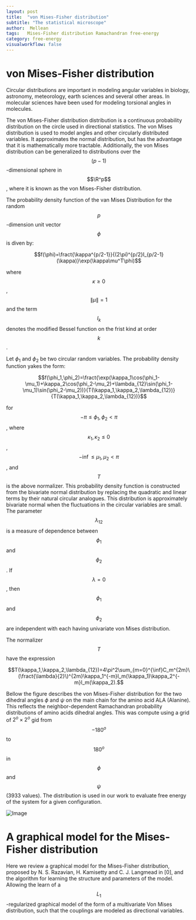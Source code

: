 ```yaml
---
layout: post
title:  "von Mises-Fisher distribution"
subtitle: "The statistical microscope"
author:  Mellean
tags: 	Mises-Fisher distribution Ramachandran free-energy
category: free-energy
visualworkflow: false
---
```

<script src="https://cdnjs.cloudflare.com/ajax/libs/mathjax/2.7.0/MathJax.js?config=TeX-AMS-MML_HTMLorMML" type="text/javascript"></script>

# von Mises-Fisher distribution

Circular distributions are important in modeling angular variables in biology, astronomy, meteorology, earth sciences and several other areas. In molecular sciences have been used for modeling torsional angles in molecules.

The von Mises-Fisher distribution distribution is a continuous probability distribution on the circle used in directional statistics. The von Mises distribution is used  to model angles and other circularly distributed  variables. It approximates  the  normal  distribution,  but  has  the advantage that it is mathematically more tractable.  Additionally, the von Mises distribution can be generalized to distributions over the $$(p−1)$$-dimensional sphere in $$\R^p$$, where it is known as the von Mises-Fisher distribution.

The probability density function of the van Mises Distribution for the random $$p$$-dimension unit vector $$\phi$$ is diven by:

$$f(\phi)=\fract{\kappa^{p/2-1}}{(2\pi)^{p/2}I_{p/2-1}(\kappa)}\exp(\kappa\mu^T\phi)$$

where $$\kappa\geq 0$$, $$\|\mu\|=1$$ and the term $$I_k$$ denotes the modified Bessel function on the frist kind at order $$k$$.

 Let $\phi_1$ and $\phi_2$ be two circular random variables. The probability density function yakes the form:

$$f(\phi_1,\phi_2)=\fract{\exp(\kappa_1\cos(\phi_1-\mu_1)+\kappa_2\cos(\phi_2-\mu_2)+\lambda_{12}\sin(\phi_1-\mu_1)\sin(\phi_2-\mu_2))}{T(\kappa_1,\kappa_2,\lambda_{12})}{T(\kappa_1,\kappa_2,\lambda_{12})}$$

for $$-\pi \leq \phi_1,\phi_2 < \pi$$, where $$\kappa_1,\kappa_2 \leq 0$$, $$-\inf \leq \mu_1,\mu_2 < \pi $$, and $$T$$ is the above normalizer. This probability density function is constructed from the bivariate normal distribution by replacing the quadratic and linear terms by their natural circular analogues. This distribution is approximately bivariate normal when the fluctuations in the circular variables are small.  The parameter $$\lambda_{12}$$ is a measure of dependence between $$\phi_1$$ and $$\phi_2$$. If $$\lambda=0$$, then $$\phi_1$$ and $$\phi_2$$ are independent with each having univariate von Mises distribution.

The normalizer $$T$$ have the expression

$$T(\kappa_1,\kappa_2,\lambda_{12})=4\pi^2\sum_{m=0}^{\inf}C_m^{2m}\(\fract{\lambda}{2}\)^{2m}\kappa_1^{-m}I_m(\kappa_1)\kappa_2^{-m}I_m(\kappa_2).$$

Bellow the figure describes the von Mises-Fisher distribution for the two dihedral angles $\phi$ and $\psi$ on the main chain for the amino acid ALA (Alanine). This reflects the neighbor-dependent Ramachandran probability distributions of amino acids dihedral angles. This was compute using a grid of $2^o\times 2^o$ gid from $$-180^o$$ to $$180^o$$ in $$\phi$$ and $$\psi$$ (3933  values).  The  distribution  is used in our work to evaluate free energy of the system for a given configuration.

![Image](../../../../../images/ALA_Rama_phipsi.jpg)


# A graphical model for the Mises-Fisher distribution

Here we review a graphical model for the Mises-Fisher distribution, proposed by N. S. Razavian, H. Kamisetty and C. J. Langmead in [0], and the algorithm for learning the structure and parameters of the model. Allowing the learn of a $$L_1$$-regularized graphical model of the form of a multivariate Von Mises distribution, such that the couplings are modeled as directional variables.
